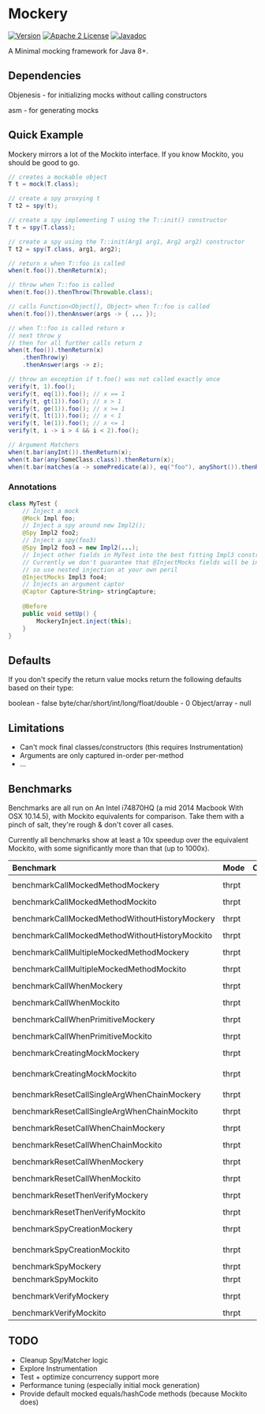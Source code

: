 # Mockery

[![Version](https://img.shields.io/badge/version-1.0.0-orange.svg)](https://github.com/MichaelLeith/Mockery/blob/v1.0.0)
[![Apache 2 License](https://img.shields.io/badge/license-Apache2-blue.svg)](https://github.com/MichaelLeith/Mockery/blob/v1.0.0/LICENSE)
[![Javadoc](https://img.shields.io/badge/javadoc-1.0.0-green.svg)](https://mikeleith.com/Mockery/)

A Minimal mocking framework for Java 8+.

## Dependencies

Objenesis - for initializing mocks without calling constructors

asm - for generating mocks

## Quick Example

Mockery mirrors a lot of the Mockito interface. If you know Mockito, you should be good to go.

```java
// creates a mockable object
T t = mock(T.class);

// create a spy proxying t
T t2 = spy(t);

// create a spy implementing T using the T::init() constructor
T t = spy(T.class);

// create a spy using the T::init(Arg1 arg1, Arg2 arg2) constructor
T t2 = spy(T.class, arg1, arg2);

// return x when T::foo is called
when(t.foo()).thenReturn(x);

// throw when T::foo is called
when(t.foo()).thenThrow(Throwable.class); 

// calls Function<Object[], Object> when T::foo is called
when(t.foo()).thenAnswer(args -> { ... });

// when T::foo is called return x
// next throw y
// then for all further calls return z
when(t.foo()).thenReturn(x)
    .thenThrow(y)
    .thenAnswer(args -> z);

// throw an exception if t.foo() was not called exactly once
verify(t, 1).foo();
verify(t, eq(1)).foo(); // x == 1
verify(t, gt(1)).foo(); // x > 1
verify(t, ge(1)).foo(); // x >= 1
verify(t, lt(1)).foo(); // x < 1
verify(t, le(1)).foo(); // x <= 1
verify(t, i -> i > 4 && i < 2).foo();

// Argument Matchers
when(t.bar(anyInt()).thenReturn(x);
when(t.bar(any(SomeClass.class)).thenReturn(x);
when(t.bar(matches(a -> somePredicate(a)), eq("foo"), anyShort()).thenReturn(x);
```

### Annotations

```java
class MyTest {
    // Inject a mock
    @Mock Impl foo;
    // Inject a spy around new Impl2();
    @Spy Impl2 foo2;
    // Inject a spy(foo3)
    @Spy Impl2 foo3 = new Impl2(...);
    // Inject other fields in MyTest into the best fitting Impl3 constructor (see MockeryInject.java)
    // Currently we don't guarantee that @InjectMocks fields will be initialized (i.e we don't resolve the dag of constructors), 
    // so use nested injection at your own peril
    @InjectMocks Impl3 foo4;
    // Injects an argument captor
    @Captor Capture<String> stringCapture;
    
    @Before
    public void setUp() {
        MockeryInject.inject(this);
    }
}
```

## Defaults

If you don't specify the return value mocks return the following defaults based on their type:

boolean - false
byte/char/short/int/long/float/double - 0
Object/array - null

## Limitations

* Can't mock final classes/constructors (this requires Instrumentation)
* Arguments are only captured in-order per-method
* ...

## Benchmarks

Benchmarks are all run on An Intel i74870HQ (a mid 2014 Macbook With OSX 10.14.5), with Mockito equivalents for comparison. Take them with a pinch of salt, they're rough & don't cover all cases.

Currently all benchmarks show at least a 10x speedup over the equivalent Mockito, with some significantly more than that (up to 1000x).

| Benchmark                                       | Mode  | Cnt  | Score            | Error             | Units |
| :---------------------------------------------- | ----- | ---: | ---------------: | ----------------: | ----- |
| benchmarkCallMockedMethodMockery                | thrpt |   20 |  ``5331026.301`` | ±  ``95661.425``  | ops/s |
| benchmarkCallMockedMethodMockito                | thrpt |   20 |    ``85706.094`` | ±   ``2898.825``  | ops/s |
| benchmarkCallMockedMethodWithoutHistoryMockery  | thrpt |   20 |  ``5264662.096`` | ± ``134407.460``  | ops/s |
| benchmarkCallMockedMethodWithoutHistoryMockito  | thrpt |   20 |    ``90093.499`` | ±   ``2896.912``  | ops/s |
| benchmarkCallMultipleMockedMethodMockery        | thrpt |   20 |  ``2926466.444`` | ±  ``54314.172``  | ops/s |
| benchmarkCallMultipleMockedMethodMockito        | thrpt |   20 |    ``42731.195`` | ±   ``1367.676``  | ops/s |
| benchmarkCallWhenMockery                        | thrpt |   20 |  ``2014668.259`` | ±  ``37970.570``  | ops/s |
| benchmarkCallWhenMockito                        | thrpt |   20 |     ``2467.884`` | ±     ``29.706``  | ops/s |
| benchmarkCallWhenPrimitiveMockery               | thrpt |   20 |  ``2645382.820`` | ±  ``34503.139``  | ops/s |
| benchmarkCallWhenPrimitiveMockito               | thrpt |   20 |     ``1893.185`` | ±     ``22.615``  | ops/s |
| benchmarkCreatingMockMockery                    | thrpt |   20 | ``30420720.292`` | ± ``583631.930``  | ops/s |
| benchmarkCreatingMockMockito                    | thrpt |   20 |  ``1932487.150`` | ±  ``39684.368``  | ops/s |
| benchmarkResetCallSingleArgWhenChainMockery     | thrpt |   20 |   ``718397.012`` | ±  ``10915.708``  | ops/s |
| benchmarkResetCallSingleArgWhenChainMockito     | thrpt |   20 |    ``16573.017`` | ±    ``476.281``  | ops/s |
| benchmarkResetCallWhenChainMockery              | thrpt |   20 |  ``1050775.816`` | ±  ``13502.864``  | ops/s |
| benchmarkResetCallWhenChainMockito              | thrpt |   20 |    ``17258.047`` | ±    ``554.500``  | ops/s |
| benchmarkResetCallWhenMockery                   | thrpt |   20 |  ``2028126.288`` | ±  ``38689.473``  | ops/s |
| benchmarkResetCallWhenMockito                   | thrpt |   20 |    ``28509.275`` | ±   ``1007.732``  | ops/s |
| benchmarkResetThenVerifyMockery                 | thrpt |   20 |  ``1738147.820`` | ±  ``14056.533``  | ops/s |
| benchmarkResetThenVerifyMockito                 | thrpt |   20 |    ``29528.976`` | ±   ``1011.451``  | ops/s |
| benchmarkSpyCreationMockery                     | thrpt |   20 | ``23252810.694`` | ±  ``91828.124``  | ops/s |
| benchmarkSpyCreationMockito                     | thrpt |   20 |  ``1806122.406`` | ±  ``30543.991``  | ops/s |
| benchmarkSpyMockery                             | thrpt |   20 |   ``898540.079`` | ±   ``9542.878``  | ops/s |
| benchmarkSpyMockito                             | thrpt |   20 |    ``17783.933`` | ±    ``587.604``  | ops/s |
| benchmarkVerifyMockery                          | thrpt |   20 |  ``1729869.162`` | ±  ``21367.168``  | ops/s |
| benchmarkVerifyMockito                          | thrpt |   20 |     ``1124.063`` | ±      ``4.414``  | ops/s |

## TODO

* Cleanup Spy/Matcher logic
* Explore Instrumentation
* Test + optimize concurrency support more
* Performance tuning (especially initial mock generation)
* Provide default mocked equals/hashCode methods (because Mockito does)
